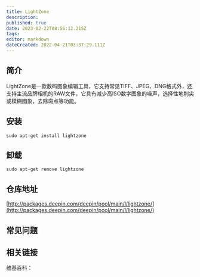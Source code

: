 ```yaml
---
title: LightZone
description: 
published: true
date: 2023-02-22T08:56:12.215Z
tags: 
editor: markdown
dateCreated: 2022-04-21T03:37:29.111Z
---
```


## 简介

LightZone是一款数码图象编辑工具，它支持常见TIFF、JPEG、DNG格式外，还支持主流品牌相机的RAW文件，它具有减少高ISO数字图象的噪声，选择性地削尖或模糊图象，去除斑点等功能。

## 安装

`sudo apt-get install lightzone`

## 卸载

`sudo apt-get remove lightzone`

## 仓库地址

[http://packages.deepin.com/deepin/pool/main/l/lightzone/](http://packages.deepin.com/deepin/pool/main/l/lightzone/)

## 常见问题

## 相关链接

维基百科：
